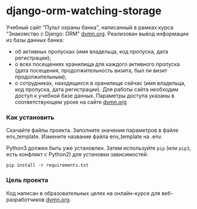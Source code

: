 # django-orm-watching-storage

Учебный сайт "Пульт охраны банка", написанный в рамках курса "Знакомство с Django: ORM" [dvmn.org](dvmn.org). Реализован вывод информации из базы данных банка:
- об активных пропусках (имя владельца, код пропуска, дата регистрации);
- о всех посещениях хранилища для каждого активного пропуска (дата посещения, продолжительность визита, был ли визит продолжительным);
- о сотрудниках, находящихся в хранилище сейчас (имя владельца, код пропуска, дата регистрации).
Для работы сайта необходим доступ к учебной базе данных. Параметры доступа указаны в соответствующем уроке на сайте [dvmn.org](dvmn.org)

### Как установить

Скачайте файлы проекта. Заполните значения параметров в файле env_template. 
Измените название файла env_template на .env.

Python3 должен быть уже установлен. 
Затем используйте `pip` (или `pip3`, есть конфликт с Python2) для установки зависимостей:
```
pip install -r requirements.txt
```
### Цель проекта

Код написан в образовательных целях на онлайн-курсе для веб-разработчиков [dvmn.org](https://dvmn.org/).
